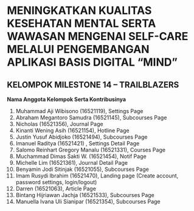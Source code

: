 # MENINGKATKAN KUALITAS KESEHATAN MENTAL SERTA WAWASAN MENGENAI SELF-CARE MELALUI PENGEMBANGAN APLIKASI BASIS DIGITAL “MIND”

## KELOMPOK MILESTONE 14 – TRAILBLAZERS 

**Nama Anggota Kelompok Serta Kontribusinya**
1. Muhammad Aji Wibisono (16521119), Settings Page
2. Abraham Megantoro Samudra (16521145), Subcourses Page
3. Nicholas (16521356), Journal Page
4. Kinanti Wening Asih (16521154), Hotline Page 
5. Justin Yusuf Abidjoko (16521494), Subcourses Page 
6. Imanuel Raditya (16521421) , Settings Detail Page
7. Salomo Reinhart Gregory Manalu (16521331), Courses Page
8. Muchammad Dimas Sakti W. (16521454), Notif Page
9. Michelle Lim (16521361), Journal Detail Page 
10. Benyamin Jodi Sitinjak (16521055), Subcourses Page
11. Imam Rusydi Ibrahim (16521470), Landing page (Create account, password settings, login/logout)
12. Darren (16521063), Article Page
13. Bintang Hijriawan Jachja (16521533), Subcourses Page
14. Manuella Ivana Uli Sianipar (16521354), Subcourses Page

